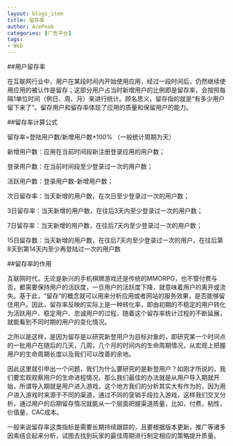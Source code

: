 ```yaml
---
layout: blogs_item
title: 留存率
author: AcePeak
categories: [广告平台]
tags: 
- Web
---
```


##用户留存率

在互联网行业中，用户在某段时间内开始使用应用，经过一段时间后，仍然继续使用应用的被认作是留存；这部分用户占当时新增用户的比例即是留存率，会按照每隔1单位时间（例日、周、月）来进行统计。顾名思义，留存指的就是“有多少用户留下来了”。留存用户和留存率体现了应用的质量和保留用户的能力。


##留存率计算公式

留存率=登陆用户数/新增用户数*100% （一般统计周期为天）

新增用户数：应用在当前时间段新注册登录应用的用户数；

登录用户数：在当前时间段至少登录过一次的用户数；

活跃用户数：登录用户数-新增用户数；

次日留存率：当天新增的用户数，在次日至少登录过一次的用户数；

3日留存率：当天新增的用户数，在往后3天内至少登录过一次的用户数；

7日留存率：当天新增的用户数，在往后7天内至少登录过一次的用户数；

15日留存数：当天新增的用户数，在往后7天内至少登录过一次的用户，在往后第8天到第14天内至少再登陆过一次的用户数


##留存率的作用

互联网时代，无论是新兴的手机棋牌游戏还是传统的MMORPG，也不管付费与否，都需要保持用户的活跃度，一旦用户的活跃度下降，就意味着用户的离开或流失。基于此，“留存”的概念就可以用来分析应用或者网站的服务效果，是否能够留住用户。因此，留存率反映的实际上是一种转化率，即由初期的不稳定的用户转化为活跃用户、稳定用户、忠诚用户的过程，随着这个留存率统计过程的不断延展，就能看到不同时期的用户的变化情况。

之所以是这样，是因为留存是以研究新登用户为目标对象的，即研究某一个时间点的一批用户在随后的几天，几周，几个月的时间内的生命周期情况，从宏观上把握用户的生命周期长度以及我们可以改善的余地。

因此这里就引申出一个问题，我们为什么要研究的是新登用户？如刚才所说的，我们要宏观观察用户的生命进程情况，那么我们最佳的办法就是从用户导入期就开始，所谓导入期就是用户进入游戏，这个地方我们的分析其实大有作为的，因为用户进入游戏时来源于不同的渠道，通过不同的营销手段拉入游戏，这样我们交叉分析，通过用户的后期留存情况就能从一个层面把握渠道质量，比如，付费，粘性，价值量，CAC成本。

一般来说留存率这类指标是需要长期持续跟踪的，且要根据版本更新，推广等诸多因素结合起来分析，试图去找到玩家的最佳周期进行制定相应的策略提升质量。